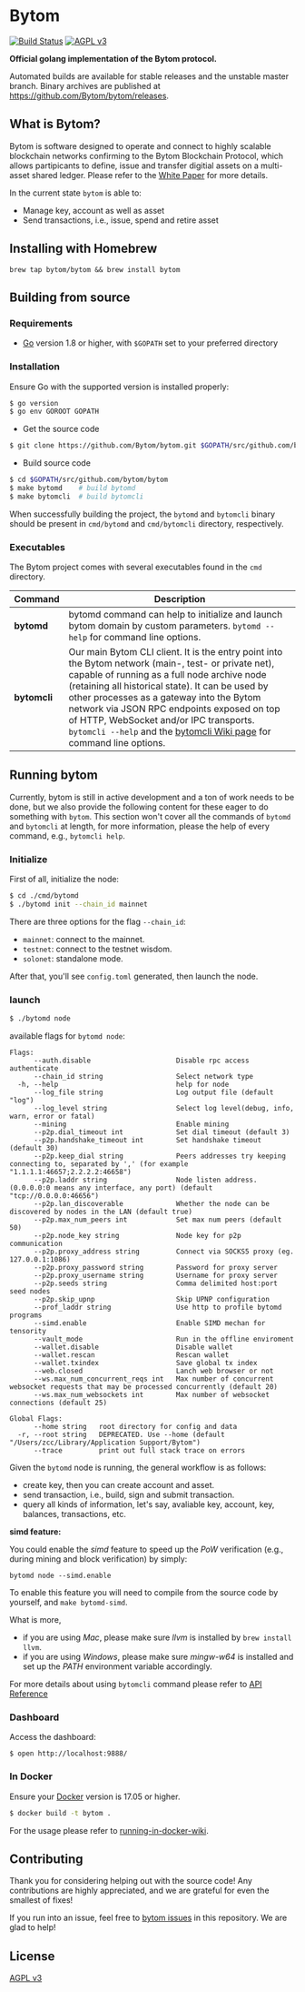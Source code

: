 Bytom
======

[![Build Status](https://travis-ci.org/Bytom/bytom.svg)](https://travis-ci.org/Bytom/bytom) [![AGPL v3](https://img.shields.io/badge/license-AGPL%20v3-brightgreen.svg)](./LICENSE)

**Official golang implementation of the Bytom protocol.**

Automated builds are available for stable releases and the unstable master branch. Binary archives are published at https://github.com/Bytom/bytom/releases.

## What is Bytom?

Bytom is software designed to operate and connect to highly scalable blockchain networks confirming to the Bytom Blockchain Protocol, which allows partipicants to define, issue and transfer digitial assets on a multi-asset shared ledger. Please refer to the [White Paper](https://github.com/Bytom/wiki/blob/master/White-Paper/%E6%AF%94%E5%8E%9F%E9%93%BE%E6%8A%80%E6%9C%AF%E7%99%BD%E7%9A%AE%E4%B9%A6-%E8%8B%B1%E6%96%87%E7%89%88.md) for more details.

In the current state `bytom` is able to:

- Manage key, account as well as asset
- Send transactions, i.e., issue, spend and retire asset

## Installing with Homebrew

```
brew tap bytom/bytom && brew install bytom
```

## Building from source

### Requirements

- [Go](https://golang.org/doc/install) version 1.8 or higher, with `$GOPATH` set to your preferred directory

### Installation

Ensure Go with the supported version is installed properly:

```bash
$ go version
$ go env GOROOT GOPATH
```

- Get the source code

``` bash
$ git clone https://github.com/Bytom/bytom.git $GOPATH/src/github.com/bytom/bytom
```

- Build source code

``` bash
$ cd $GOPATH/src/github.com/bytom/bytom
$ make bytomd    # build bytomd
$ make bytomcli  # build bytomcli
```

When successfully building the project, the `bytomd` and `bytomcli` binary should be present in `cmd/bytomd` and `cmd/bytomcli` directory, respectively.

### Executables

The Bytom project comes with several executables found in the `cmd` directory.

| Command      | Description                                                  |
| ------------ | ------------------------------------------------------------ |
| **bytomd**   | bytomd command can help to initialize and launch bytom domain by custom parameters. `bytomd --help` for command line options. |
| **bytomcli** | Our main Bytom CLI client. It is the entry point into the Bytom network (main-, test- or private net), capable of running as a full node archive node (retaining all historical state). It can be used by other processes as a gateway into the Bytom network via JSON RPC endpoints exposed on top of HTTP, WebSocket and/or IPC transports. `bytomcli --help` and the [bytomcli Wiki page](https://github.com/Bytom/bytom/wiki/Command-Line-Options) for command line options. |

## Running bytom

Currently, bytom is still in active development and a ton of work needs to be done, but we also provide the following content for these eager to do something with `bytom`. This section won't cover all the commands of `bytomd` and `bytomcli` at length, for more information, please the help of every command, e.g., `bytomcli help`.

### Initialize

First of all, initialize the node:

```bash
$ cd ./cmd/bytomd
$ ./bytomd init --chain_id mainnet
```

There are three options for the flag `--chain_id`:

- `mainnet`: connect to the mainnet.
- `testnet`: connect to the testnet wisdom.
- `solonet`: standalone mode.

After that, you'll see `config.toml` generated, then launch the node.

### launch

``` bash
$ ./bytomd node
```

available flags for `bytomd node`:

```
Flags:
      --auth.disable                     Disable rpc access authenticate
      --chain_id string                  Select network type
  -h, --help                             help for node
      --log_file string                  Log output file (default "log")
      --log_level string                 Select log level(debug, info, warn, error or fatal)
      --mining                           Enable mining
      --p2p.dial_timeout int             Set dial timeout (default 3)
      --p2p.handshake_timeout int        Set handshake timeout (default 30)
      --p2p.keep_dial string             Peers addresses try keeping connecting to, separated by ',' (for example "1.1.1.1:46657;2.2.2.2:46658")
      --p2p.laddr string                 Node listen address. (0.0.0.0:0 means any interface, any port) (default "tcp://0.0.0.0:46656")
      --p2p.lan_discoverable             Whether the node can be discovered by nodes in the LAN (default true)
      --p2p.max_num_peers int            Set max num peers (default 50)
      --p2p.node_key string              Node key for p2p communication
      --p2p.proxy_address string         Connect via SOCKS5 proxy (eg. 127.0.0.1:1086)
      --p2p.proxy_password string        Password for proxy server
      --p2p.proxy_username string        Username for proxy server
      --p2p.seeds string                 Comma delimited host:port seed nodes
      --p2p.skip_upnp                    Skip UPNP configuration
      --prof_laddr string                Use http to profile bytomd programs
      --simd.enable                      Enable SIMD mechan for tensority
      --vault_mode                       Run in the offline enviroment
      --wallet.disable                   Disable wallet
      --wallet.rescan                    Rescan wallet
      --wallet.txindex                   Save global tx index
      --web.closed                       Lanch web browser or not
      --ws.max_num_concurrent_reqs int   Max number of concurrent websocket requests that may be processed concurrently (default 20)
      --ws.max_num_websockets int        Max number of websocket connections (default 25)

Global Flags:
      --home string   root directory for config and data
  -r, --root string   DEPRECATED. Use --home (default "/Users/zcc/Library/Application Support/Bytom")
      --trace         print out full stack trace on errors
```

Given the `bytomd` node is running, the general workflow is as follows:

- create key, then you can create account and asset.
- send transaction, i.e., build, sign and submit transaction.
- query all kinds of information, let's say, avaliable key, account, key, balances, transactions, etc.

__simd feature:__

You could enable the _simd_ feature to speed up the _PoW_ verification (e.g., during mining and block verification) by simply:
```
bytomd node --simd.enable
```

To enable this feature you will need to compile from the source code by yourself, and `make bytomd-simd`. 

What is more,

+ if you are using _Mac_, please make sure _llvm_ is installed by `brew install llvm`.
+ if you are using _Windows_, please make sure _mingw-w64_ is installed and set up the _PATH_ environment variable accordingly.

For more details about using `bytomcli` command please refer to [API Reference](https://github.com/Bytom/bytom/wiki/API-Reference)

### Dashboard

Access the dashboard:

```
$ open http://localhost:9888/
```

### In Docker

Ensure your [Docker](https://www.docker.com/) version is 17.05 or higher.

```bash
$ docker build -t bytom .
```

For the usage please refer to [running-in-docker-wiki](https://github.com/Bytom/bytom/wiki/Running-in-Docker).

## Contributing

Thank you for considering helping out with the source code! Any contributions are highly appreciated, and we are grateful for even the smallest of fixes!

If you run into an issue, feel free to [bytom issues](https://github.com/Bytom/bytom/issues/) in this repository. We are glad to help!

## License

[AGPL v3](./LICENSE)
